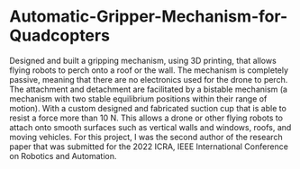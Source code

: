 # Automatic-Gripper-Mechanism-for-Quadcopters
Designed and built a gripping mechanism, using 3D printing, that allows flying robots to perch onto a roof or the wall. The mechanism is completely passive, meaning that there are no electronics used for the drone to perch. The attachment and detachment are facilitated by a bistable mechanism (a mechanism with two stable equilibrium positions within their range of motion). With a custom designed and fabricated suction cup that is able to resist a force more than 10 N. This allows a drone or other flying robots to attach onto smooth surfaces such as vertical walls and windows, roofs, and moving vehicles. For this project, I was the second author of the research paper that was submitted for the 2022 ICRA, IEEE International Conference on Robotics and Automation. 
